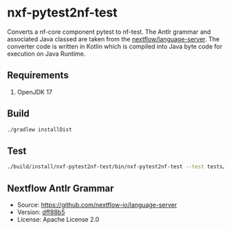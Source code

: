 # nxf-pytest2nf-test

Converts a nf-core component pytest to nf-test. The Antlr grammar and associated Java classed are taken from the [nextflow/language-server](https://github.com/nextflow-io/language-server). The converter code is written in Kotlin which is compiled into Java byte code for execution on Java Runtime.  

## Requirements

1. OpenJDK 17

## Build

```bash
./gradlew installDist
```

## Test

```bash
./build/install/nxf-pytest2nf-test/bin/nxf-pytest2nf-test --test tests/data/modules/cadd
```


## Nextflow Antlr Grammar

- Source: <https://github.com/nextflow-io/language-server>
- Version: [dff88b5](https://github.com/nextflow-io/language-server/tree/dff88b54e6c753fefd4e9456d5d245b1806ff34c)
- License: Apache License 2.0
